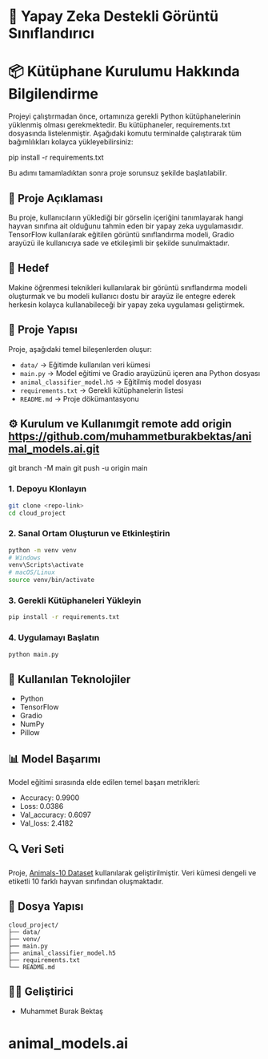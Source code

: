 # 🧠 Yapay Zeka Destekli Görüntü Sınıflandırıcı

# 📦 Kütüphane Kurulumu Hakkında Bilgilendirme
Projeyi çalıştırmadan önce, ortamınıza gerekli Python kütüphanelerinin yüklenmiş olması gerekmektedir. Bu kütüphaneler, requirements.txt dosyasında listelenmiştir. Aşağıdaki komutu terminalde çalıştırarak tüm bağımlılıkları kolayca yükleyebilirsiniz:

pip install -r requirements.txt

Bu adımı tamamladıktan sonra proje sorunsuz şekilde başlatılabilir.

## 📌 Proje Açıklaması
Bu proje, kullanıcıların yüklediği bir görselin içeriğini tanımlayarak hangi hayvan sınıfına ait olduğunu tahmin eden bir yapay zeka uygulamasıdır. TensorFlow kullanılarak eğitilen görüntü sınıflandırma modeli, Gradio arayüzü ile kullanıcıya sade ve etkileşimli bir şekilde sunulmaktadır.

## 🎯 Hedef
Makine öğrenmesi teknikleri kullanılarak bir görüntü sınıflandırma modeli oluşturmak ve bu modeli kullanıcı dostu bir arayüz ile entegre ederek herkesin kolayca kullanabileceği bir yapay zeka uygulaması geliştirmek.

## 📂 Proje Yapısı
Proje, aşağıdaki temel bileşenlerden oluşur:
- `data/` → Eğitimde kullanılan veri kümesi
- `main.py` → Model eğitimi ve Gradio arayüzünü içeren ana Python dosyası
- `animal_classifier_model.h5` → Eğitilmiş model dosyası
- `requirements.txt` → Gerekli kütüphanelerin listesi
- `README.md` → Proje dökümantasyonu

## ⚙️ Kurulum ve Kullanımgit remote add origin https://github.com/muhammetburakbektas/animal_models.ai.git
git branch -M main
git push -u origin main

### 1. Depoyu Klonlayın
```bash
git clone <repo-link>
cd cloud_project
```

### 2. Sanal Ortam Oluşturun ve Etkinleştirin
```bash
python -m venv venv
# Windows
venv\Scripts\activate
# macOS/Linux
source venv/bin/activate
```

### 3. Gerekli Kütüphaneleri Yükleyin
```bash
pip install -r requirements.txt
```

### 4. Uygulamayı Başlatın
```bash
python main.py
```

## 🧪 Kullanılan Teknolojiler
- Python
- TensorFlow
- Gradio
- NumPy
- Pillow


## 📊 Model Başarımı
Model eğitimi sırasında elde edilen temel başarı metrikleri:

- Accuracy: 0.9900
- Loss: 0.0386
- Val_accuracy: 0.6097
- Val_loss: 2.4182

## 🔍 Veri Seti
Proje, [Animals-10 Dataset](https://www.kaggle.com/datasets/alessiocorrado99/animals10) kullanılarak geliştirilmiştir. Veri kümesi dengeli ve etiketli 10 farklı hayvan sınıfından oluşmaktadır.

## 📁 Dosya Yapısı
```
cloud_project/
├── data/
├── venv/
├── main.py
├── animal_classifier_model.h5
├── requirements.txt
└── README.md
```


## 🧑‍💻 Geliştirici
- Muhammet Burak Bektaş 
# animal_models.ai
